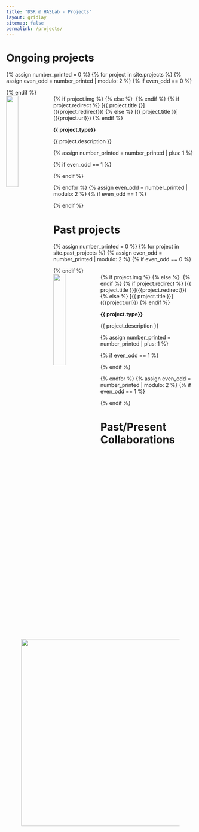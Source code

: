 ```yaml
---
title: "DSR @ HASLab - Projects"
layout: gridlay
sitemap: false
permalink: /projects/
---
```


# Ongoing projects
{% assign number_printed = 0 %}
{% for project in site.projects %}
{% assign even_odd = number_printed | modulo: 2 %}
{% if even_odd == 0 %}
<div class="row">
{% endif %}

<div class="col-sm-6 clearfix">
  {% if project.img %}
  <img class="img-responsive"  width="25%" style="float: left" src="{{ site.url }}{{ site.baseurl }}/images/prjpic/{{project.img }}"/>
  {% else %}
  <img class="img-responsive" src=""/>
  {% endif %}   
  {% if project.redirect %}
  [{{ project.title }}]({{project.redirect}})
  {% else %}
  [{{ project.title }}]({{project.url}})
  {% endif %}  

  **{{ project.type}}**

  {{ project.description }}
  </div>
  {% assign number_printed = number_printed | plus: 1 %}

  {% if even_odd == 1 %}
  </div>
  {% endif %}

{% endfor %}
{% assign even_odd = number_printed | modulo: 2 %}
{% if even_odd == 1 %}
</div>
{% endif %}

# Past projects
{% assign number_printed = 0 %}
{% for project in site.past_projects %}
{% assign even_odd = number_printed | modulo: 2 %}
{% if even_odd == 0 %}
<div class="row">
{% endif %}

<div class="col-sm-6 clearfix">
  {% if project.img %}
  <img class="img-responsive"  width="25%" style="float: left" src="{{ site.url }}{{ site.baseurl }}/images/prjpic/{{project.img }}"/>
  {% else %}
  <img class="img-responsive" src=""/>
  {% endif %}   
  {% if project.redirect %}
  [{{ project.title }}]({{project.redirect}})
  {% else %}
  [{{ project.title }}]({{project.url}})
  {% endif %}  

  **{{ project.type}}**

  {{ project.description }}
  </div>
  {% assign number_printed = number_printed | plus: 1 %}

  {% if even_odd == 1 %}
  </div>
  {% endif %}

{% endfor %}
{% assign even_odd = number_printed | modulo: 2 %}
{% if even_odd == 1 %}
</div>
{% endif %}

# Past/Present Collaborations

<figure class="fourth">
  <img src="{{ site.url }}{{ site.baseurl }}/images/logopic/colabs.png" style="width: 500px">
</figure>



